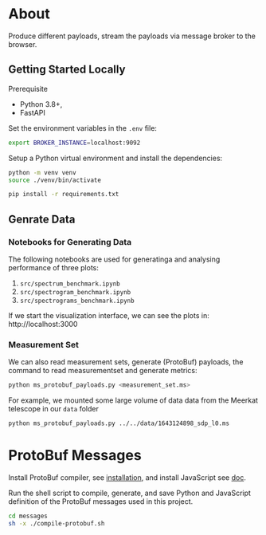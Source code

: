 # About

Produce different payloads, stream the payloads via message broker to the browser.

## Getting Started Locally

Prerequisite

- Python 3.8+,
- FastAPI

Set the environment variables in the `.env` file:

```bash
export BROKER_INSTANCE=localhost:9092
```

Setup a Python virtual environment and install the dependencies:

```bash
python -m venv venv
source ./venv/bin/activate

pip install -r requirements.txt
```

## Genrate Data

### Notebooks for Generating Data

The following notebooks are used for generatinga and analysing performance of three plots:

1. `src/spectrum_benchmark.ipynb`
2. `src/spectrogram_benchmark.ipynb`
3. `src/spectrograms_benchmark.ipynb`


If we start the visualization interface, we can see the plots in: http://localhost:3000

### Measurement Set

We can also read measurement sets, generate (ProtoBuf) payloads, the command to read measurementset and generate metrics:

```bash
python ms_protobuf_payloads.py <measurement_set.ms>
```

For example, we mounted some large volume of data data from the Meerkat telescope in our `data` folder

```bash
python ms_protobuf_payloads.py ../../data/1643124898_sdp_l0.ms
```

# ProtoBuf Messages

Install ProtoBuf compiler, see [installation]( https://grpc.io/docs/protoc-installation), and install JavaScript see [doc](https://www.npmjs.com/package/protobufjs).

Run the shell script to compile, generate, and save Python and JavaScript definition of the ProtoBuf messages used in this project.

```bash
cd messages
sh -x ./compile-protobuf.sh
```
